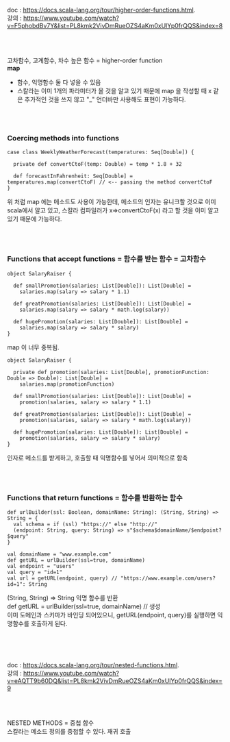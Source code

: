 
doc : https://docs.scala-lang.org/tour/higher-order-functions.html.   
강의 : https://www.youtube.com/watch?v=F5phobdBv7Y&list=PL8kmk2VivDmRueOZS4aKm0xUlYp0frQQS&index=8


<br/><br/>

고차함수, 고계함수, 차수 높은 함수 = higher-order function     
**map**     
- 함수, 익명함수 둘 다 넣을 수 있음
- 스칼라는 이미 1개의 파라미터가 올 것을 알고 있기 때문에 map 을 작성할 때 x 같은 추가적인 것을 쓰지 않고 "_" 언더바만 사용해도 표현이 가능하다.  

<br/><br/>

### Coercing methods into functions 
```
case class WeeklyWeatherForecast(temperatures: Seq[Double]) {

  private def convertCtoF(temp: Double) = temp * 1.8 + 32

  def forecastInFahrenheit: Seq[Double] = temperatures.map(convertCtoF) // <-- passing the method convertCtoF
}
```
위 처럼 map 에는 메소드도 사용이 가능한데, 메소드의 인자는 유니크할 것으로 이미 scala에서 알고 있고, 스칼라 컴파일러가 x=>convertCtoF(x) 라고 할 것을 이미 알고 있기 때문에 가능하다.    

<br/><br/>

### Functions that accept functions = 함수를 받는 함수 = 고차함수
```
object SalaryRaiser {

  def smallPromotion(salaries: List[Double]): List[Double] =
    salaries.map(salary => salary * 1.1)

  def greatPromotion(salaries: List[Double]): List[Double] =
    salaries.map(salary => salary * math.log(salary))

  def hugePromotion(salaries: List[Double]): List[Double] =
    salaries.map(salary => salary * salary)
}
```
map 이 너무 중복됨.

```
object SalaryRaiser {

  private def promotion(salaries: List[Double], promotionFunction: Double => Double): List[Double] =
    salaries.map(promotionFunction)

  def smallPromotion(salaries: List[Double]): List[Double] =
    promotion(salaries, salary => salary * 1.1)

  def greatPromotion(salaries: List[Double]): List[Double] =
    promotion(salaries, salary => salary * math.log(salary))

  def hugePromotion(salaries: List[Double]): List[Double] =
    promotion(salaries, salary => salary * salary)
}
```
인자로 메소드를 받게하고, 호출할 때 익명함수를 넣어서 의미적으로 함축

<br/><br/>

### Functions that return functions = 함수를 반환하는 함수
```
def urlBuilder(ssl: Boolean, domainName: String): (String, String) => String = {
  val schema = if (ssl) "https://" else "http://"
  (endpoint: String, query: String) => s"$schema$domainName/$endpoint?$query"
}

val domainName = "www.example.com"
def getURL = urlBuilder(ssl=true, domainName)
val endpoint = "users"
val query = "id=1"
val url = getURL(endpoint, query) // "https://www.example.com/users?id=1": String
```

(String, String) => String 익명 함수를 반환    
def getURL = urlBuilder(ssl=true, domainName) // 생성    
이미 도메인과 스키마가 바인딩 되어있으니, getURL(endpoint, query)를 실행하면 익명함수를 호출하게 된다.


<br/><br/><br/>

doc : https://docs.scala-lang.org/tour/nested-functions.html.   
강의 : https://www.youtube.com/watch?v=eAQTT9b60DQ&list=PL8kmk2VivDmRueOZS4aKm0xUlYp0frQQS&index=9 

<br/><br/>

NESTED METHODS = 중첩 함수    
스칼라는 메소드 정의를 중첩할 수 있다. 재귀 호출

